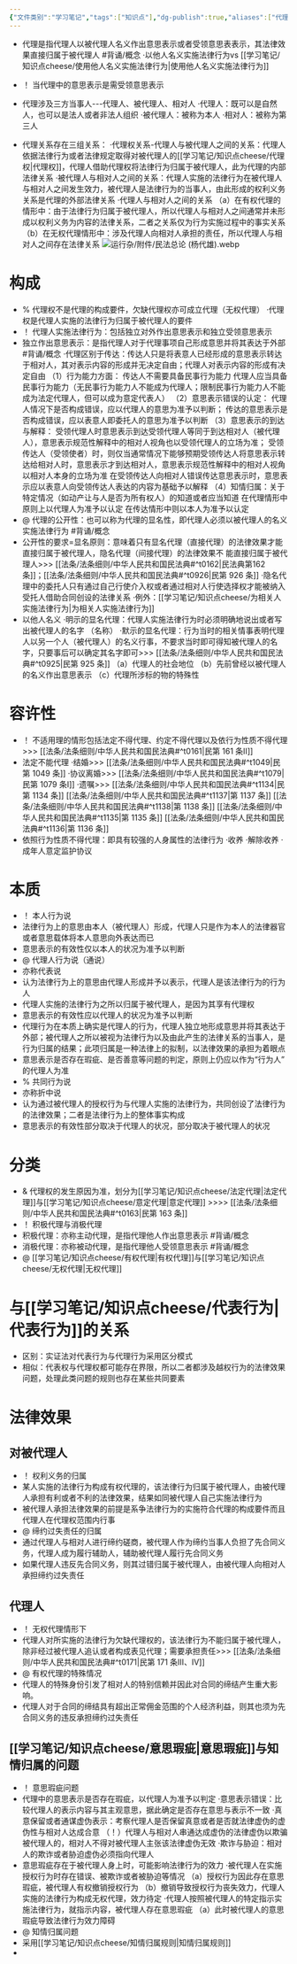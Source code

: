 ```yaml
---
{"文件类别":"学习笔记","tags":["知识点"],"dg-publish":true,"aliases":["代理行为"],"permalink":"/学习笔记/知识点cheese/代理/","dgPassFrontmatter":true,"created":"2024-07-30T16:24:28.984+08:00","updated":"2024-09-16T21:05:44.499+08:00"}
---
```


- 代理是指代理人以被代理人名义作出意思表示或者受领意思表表示，其法律效果直接归属于被代理人 #背诵/概念 
·以他人名义实施法律行为vs [[学习笔记/知识点cheese/使用他人名义实施法律行为\|使用他人名义实施法律行为]]

- ！ 当代理中的意思表示是需受领意思表示
- 代理涉及三方当事人---代理人、被代理人、相对人
·代理人：既可以是自然人，也可以是法人或者非法人组织
·被代理人：被称为本人
·相对人：被称为第三人
- 代理关系存在三组关系：
·代理权关系-代理人与被代理人之间的关系：代理人依据法律行为或者法律规定取得对被代理人的[[学习笔记/知识点cheese/代理权\|代理权]]，代理人借助代理权将法律行为归属于被代理人，此为代理的内部法律关系
·被代理人与相对人之间的关系：代理人实施的法律行为在被代理人与相对人之间发生效力，被代理人是法律行为的当事人，由此形成的权利义务关系是代理的外部法律关系
·代理人与相对人之间的关系
（a）在有权代理的情形中：由于法律行为归属于被代理人，所以代理人与相对人之间通常并未形成以权利义务为内容的法律关系，二者之关系仅为行为实施过程中的事实关系
（b）在无权代理情形中：涉及代理人向相对人承担的责任，所以代理人与相对人之间存在法律关系
![运行杂/附件/民法总论 (杨代雄).webp](/img/user/%E8%BF%90%E8%A1%8C%E6%9D%82/%E9%99%84%E4%BB%B6/%E6%B0%91%E6%B3%95%E6%80%BB%E8%AE%BA%20(%E6%9D%A8%E4%BB%A3%E9%9B%84).webp)

# 构成
- % 代理权不是代理的构成要件，欠缺代理权亦可成立代理（无权代理）
·代理权是代理人实施的法律行为归属于被代理人的要件
- ！ 代理人实施法律行为：包括独立对外作出意思表示和独立受领意思表示
- 独立作出意思表示：是指代理人对于代理事项自己形成意思并将其表达于外部 #背诵/概念 
·代理区别于传达：传达人只是将表意人已经形成的意思表示转达于相对人，其对表示内容的形成并无决定自由；代理人对表示内容的形成有决定自由
（1）行为能力方面：
传达人不需要具备民事行为能力
代理人应当具备民事行为能力（无民事行为能力人不能成为代理人；限制民事行为能力人不能成为法定代理人，但可以成为意定代表人）
（2）意思表示错误的认定：
代理人情况下是否构成错误，应以代理人的意思为准予以判断；
传达的意思表示是否构成错误，应以表意人即委托人的意思为准予以判断
（3）意思表示的到达与解释：
受领代理人时意思表示到达受领代理人等同于到达相对人（被代理人），意思表示规范性解释中的相对人视角也以受领代理人的立场为准；
受领传达人（受领使者）时，则仅当通常情况下能够预期受领传达人将意思表示转达给相对人时，意思表示才到达相对人，意思表示规范性解释中的相对人视角以相对人本身的立场为准
在受领传达人向相对人错误传达意思表示时，意思表示应以表意人向受领传达人表达的内容为基础予以解释
（4）知情归属：关于特定情况（如动产让与人是否为所有权人）的知道或者应当知道
在代理情形中原则上以代理人为准予以认定
在传达情形中则以本人为准予以认定
- @ 代理的公开性：也可以称为代理的显名性，即代理人必须以被代理人的名义实施法律行为 #背诵/概念 
- 公开性的要求=显名原则：意味着只有显名代理（直接代理）的法律效果才能直接归属于被代理人，隐名代理（间接代理）的法律效果不 能直接归属于被代理人>>> [[法条/法条细则/中华人民共和国民法典#^t0162\|民法典第162 条]]；[[法条/法条细则/中华人民共和国民法典#^t0926\|民第 926 条]]
·隐名代理中的委托人只有通过自己行使介入权或者通过相对人行使选择权才能被纳入受托人借助合同创设的法律关系
·例外：[[学习笔记/知识点cheese/为相关人实施法律行为\|为相关人实施法律行为]]
- 以他人名义
·明示的显名代理：代理人实施法律行为时必须明确地说出或者写出被代理人的名字 （名称）
·默示的显名代理：行为当时的相关情事表明代理人以另一个人（被代理人）的名义行事，不要求当时即可得知被代理人的名字，只要事后可以确定其名字即可>>> [[法条/法条细则/中华人民共和国民法典#^t0925\|民第 925 条]]
（a）代理人的社会地位
（b）先前曾经以被代理人的名义作出意思表示
（c）代理所涉标的物的特殊性

# 容许性
- ！ 不适用理的情形包括法定不得代理、约定不得代理以及依行为性质不得代理>>> [[法条/法条细则/中华人民共和国民法典#^t0161\|民第 161 条Ⅱ]]
- 法定不能代理
·结婚>>> [[法条/法条细则/中华人民共和国民法典#^t1049\|民第 1049 条]]
·协议离婚>>> [[法条/法条细则/中华人民共和国民法典#^t1079\|民第 1079 条Ⅰ]]
·遗嘱>>> [[法条/法条细则/中华人民共和国民法典#^t1134\|民第 1134 条]] [[法条/法条细则/中华人民共和国民法典#^t1137\|第 1137 条]] [[法条/法条细则/中华人民共和国民法典#^t1138\|第 1138 条]] [[法条/法条细则/中华人民共和国民法典#^t1135\|第 1135 条]] [[法条/法条细则/中华人民共和国民法典#^t1136\|第 1136 条]]
- 依照行为性质不得代理：即具有较强的人身属性的法律行为
·收养
·解除收养
·成年人意定监护协议

# 本质
- ！ 本人行为说
- 法律行为上的意思由本人（被代理人）形成，代理人只是作为本人的法律器官或者意思载体将本人意思向外表达而已
- 意思表示的有效性仅以本人的状况为准予以判断
- @ 代理人行为说（通说）
- 亦称代表说
- 认为法律行为上的意思由代理人形成并予以表示，代理人是该法律行为的行为人
- 代理人实施的法律行为之所以归属于被代理人，是因为其享有代理权
- 意思表示的有效性应以代理人的状况为准予以判断
- 代理行为在本质上确实是代理人的行为，代理人独立地形成意思并将其表达于外部；被代理人之所以被视为法律行为以及由此产生的法律关系的当事人，是行为归属的结果；此项归属是⼀种法律上的拟制，以法律效果的承担为着眼点
- 意思表示是否存在瑕疵、是否善意等问题的判定，原则上仍应以作为“行为人” 的代理人为准
- % 共同行为说
- 亦称折中说
- 认为通过被代理人的授权行为与代理人实施的法律行为，共同创设了法律行为的法律效果；二者是法律行为上的整体事实构成
- 意思表示的有效性部分取决于代理人的状况，部分取决于被代理人的状况

# 分类

- & 代理权的发生原因为准，划分为[[学习笔记/知识点cheese/法定代理\|法定代理]]与[[学习笔记/知识点cheese/意定代理\|意定代理]] >>>> [[法条/法条细则/中华人民共和国民法典#^t0163\|民第 163 条]]
- ！ 积极代理与消极代理
- 积极代理：亦称主动代理，是指代理他人作出意思表示 #背诵/概念 
- 消极代理：亦称被动代理，是指代理他人受领意思表示 #背诵/概念 
- @ [[学习笔记/知识点cheese/有权代理\|有权代理]]与[[学习笔记/知识点cheese/无权代理\|无权代理]]
# 与[[学习笔记/知识点cheese/代表行为\|代表行为]]的关系
- 区别：实证法对代表行为与代理行为采用区分模式
- 相似：代表权与代理权都可能存在界限，所以二者都涉及越权行为的法律效果问题，处理此类问题的规则也存在某些共同要素
# 法律效果
## 对被代理人
- ！ 权利义务的归属
- 某人实施的法律行为构成有权代理的，该法律行为归属于被代理人，由被代理人承担有利或者不利的法律效果，结果如同被代理人自己实施法律行为
- 被代理人承担法律效果的前提是系争法律行为的实施符合代理的构成要件而且代理人在代理权范围内行事
- @ 缔约过失责任的归属
- 通过代理人与相对人进行缔约磋商，被代理人作为缔约当事人负担了先合同义务，代理人成为履行辅助人，辅助被代理人履行先合同义务
- 如果代理人违反先合同义务，则其过错归属于被代理人，由被代理人向相对人承担缔约过失责任
## 代理人
- ！ 无权代理情形下
- 代理人对所实施的法律行为欠缺代理权的，该法律行为不能归属于被代理人，除非经过被代理人追认或者构成表见代理；需要承担责任>>> [[法条/法条细则/中华人民共和国民法典#^t0171\|民第 171 条Ⅲ、Ⅳ]]
- @ 有权代理的特殊情况
- 代理人的特殊身份引发了相对人的特别信赖并因此对合同的缔结产生重大影响。
- 代理人对于合同的缔结具有超出正常佣金范围的个人经济利益，则其也须为先合同义务的违反承担缔约过失责任
## [[学习笔记/知识点cheese/意思瑕疵\|意思瑕疵]]与知情归属的问题
- ！ 意思瑕疵问题
- 代理中的意思表示是否存在瑕疵，以代理人为准予以判定
·意思表示错误：比较代理人的表示内容与其主观意思，据此确定是否存在意思与表示不一致
·真意保留或者通谋虚伪表示：考察代理人是否保留真意或者是否就法律虚伪的虚伪性与相对人达成合意
（！）代理人与相对人串通达成虚伪的法律虚伪以欺骗被代理人的，相对人不得对被代理人主张该法律虚伪无效
·欺诈与胁迫：相对人的欺诈或者胁迫虚伪必须指向代理人
- 意思瑕疵存在于被代理人身上时，可能影响法律行为的效力
·被代理人在实施授权行为时存在错误、被欺诈或者被胁迫等情况
（a）授权行为因此存在意思瑕疵，被代理人有权撤销授权行为
（b）撤销导致授权行为丧失效力，代理人实施的法律行为构成无权代理，效力待定
·代理人按照被代理人的特定指示实施法律行为，就指示内容，被代理人存在意思瑕疵
（a）此时被代理人的意思瑕疵导致法律行为效力障碍
- @ 知情归属问题
- 采用[[学习笔记/知识点cheese/知情归属规则\|知情归属规则]]
- 